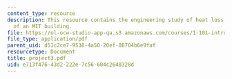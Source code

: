 ```yaml
---
content_type: resource
description: This resource contains the engineering study of heat loss performance
  of an MIT building.
file: https://ol-ocw-studio-app-qa.s3.amazonaws.com/courses/1-101-introduction-to-civil-and-environmental-engineering-design-i-fall-2005/e713f47643d2222e7c56604c2640328d_project3.pdf
file_type: application/pdf
parent_uid: d51c2ce7-9538-4a50-20ef-88704b6e9faf
resourcetype: Document
title: project3.pdf
uid: e713f476-43d2-222e-7c56-604c2640328d
---
```

